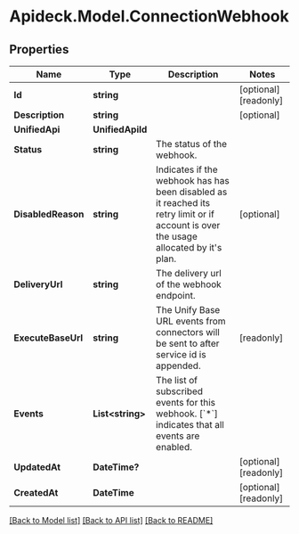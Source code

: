 # Apideck.Model.ConnectionWebhook

## Properties

Name | Type | Description | Notes
------------ | ------------- | ------------- | -------------
**Id** | **string** |  | [optional] [readonly] 
**Description** | **string** |  | [optional] 
**UnifiedApi** | **UnifiedApiId** |  | 
**Status** | **string** | The status of the webhook. | 
**DisabledReason** | **string** | Indicates if the webhook has has been disabled as it reached its retry limit or if account is over the usage allocated by it&#39;s plan. | [optional] 
**DeliveryUrl** | **string** | The delivery url of the webhook endpoint. | 
**ExecuteBaseUrl** | **string** | The Unify Base URL events from connectors will be sent to after service id is appended. | [readonly] 
**Events** | **List&lt;string&gt;** | The list of subscribed events for this webhook. [&#x60;*&#x60;] indicates that all events are enabled. | 
**UpdatedAt** | **DateTime?** |  | [optional] [readonly] 
**CreatedAt** | **DateTime** |  | [optional] [readonly] 

[[Back to Model list]](../README.md#documentation-for-models) [[Back to API list]](../README.md#documentation-for-api-endpoints) [[Back to README]](../README.md)

